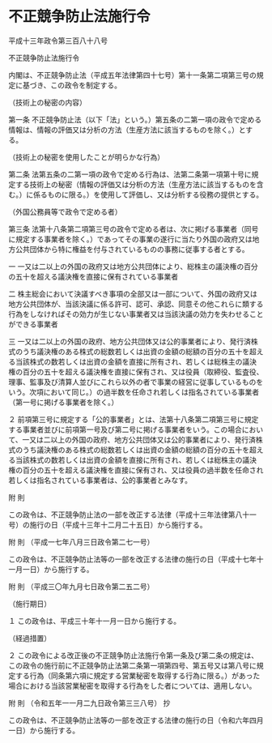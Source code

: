 # 不正競争防止法施行令

平成十三年政令第三百八十八号

不正競争防止法施行令

内閣は、不正競争防止法（平成五年法律第四十七号）第十一条第二項第三号の規定に基づき、この政令を制定する。

（技術上の秘密の内容）

第一条 不正競争防止法（以下「法」という。）第五条の二第一項の政令で定める情報は、情報の評価又は分析の方法（生産方法に該当するものを除く。）とする。

（技術上の秘密を使用したことが明らかな行為）

第二条 法第五条の二第一項の政令で定める行為は、法第二条第一項第十号に規定する技術上の秘密（情報の評価又は分析の方法（生産方法に該当するものを含む。）に係るものに限る。）を使用して評価し、又は分析する役務の提供とする。

（外国公務員等で政令で定める者）

第三条 法第十八条第二項第三号の政令で定める者は、次に掲げる事業者（同号に規定する事業者を除く。）であってその事業の遂行に当たり外国の政府又は地方公共団体から特に権益を付与されているものの事務に従事する者とする。

一 一又は二以上の外国の政府又は地方公共団体により、総株主の議決権の百分の五十を超える議決権を直接に保有されている事業者

二 株主総会において決議すべき事項の全部又は一部について、外国の政府又は地方公共団体が、当該決議に係る許可、認可、承認、同意その他これらに類する行為をしなければその効力が生じない事業者又は当該決議の効力を失わせることができる事業者

三 一又は二以上の外国の政府、地方公共団体又は公的事業者により、発行済株式のうち議決権のある株式の総数若しくは出資の金額の総額の百分の五十を超える当該株式の数若しくは出資の金額を直接に所有され、若しくは総株主の議決権の百分の五十を超える議決権を直接に保有され、又は役員（取締役、監査役、理事、監事及び清算人並びにこれら以外の者で事業の経営に従事しているものをいう。次項において同じ。）の過半数を任命され若しくは指名されている事業者（第一号に掲げる事業者を除く。）

２ 前項第三号に規定する「公的事業者」とは、法第十八条第二項第三号に規定する事業者並びに前項第一号及び第二号に掲げる事業者をいう。この場合において、一又は二以上の外国の政府、地方公共団体又は公的事業者により、発行済株式のうち議決権のある株式の総数若しくは出資の金額の総額の百分の五十を超える当該株式の数若しくは出資の金額を直接に所有され、若しくは総株主の議決権の百分の五十を超える議決権を直接に保有され、又は役員の過半数を任命され若しくは指名されている事業者は、公的事業者とみなす。

附 則

この政令は、不正競争防止法の一部を改正する法律（平成十三年法律第八十一号）の施行の日（平成十三年十二月二十五日）から施行する。

附 則 （平成一七年八月三日政令第二七一号）

この政令は、不正競争防止法等の一部を改正する法律の施行の日（平成十七年十一月一日）から施行する。

附 則 （平成三〇年九月七日政令第二五二号）

（施行期日）

１ この政令は、平成三十年十一月一日から施行する。

（経過措置）

２ この政令による改正後の不正競争防止法施行令第一条及び第二条の規定は、この政令の施行前に不正競争防止法第二条第一項第四号、第五号又は第八号に規定する行為（同条第六項に規定する営業秘密を取得する行為に限る。）があった場合における当該営業秘密を取得する行為をした者については、適用しない。

附 則 （令和五年一一月二九日政令第三三八号） 抄

この政令は、不正競争防止法等の一部を改正する法律の施行の日（令和六年四月一日）から施行する。
